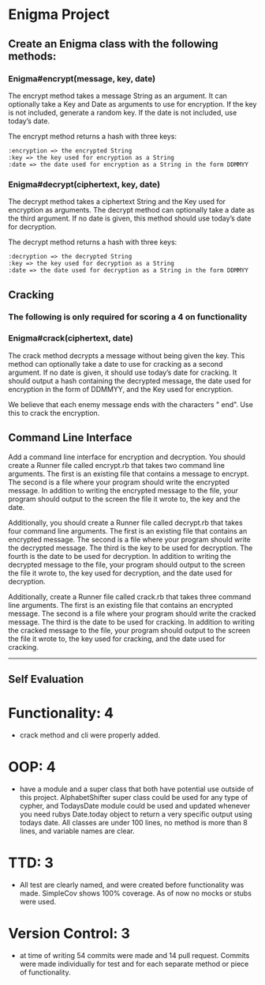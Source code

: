 # Enigma Project

## Create an Enigma class with the following methods:
### Enigma#encrypt(message, key, date)

The encrypt method takes a message String as an argument. It can optionally take a Key and Date as arguments to use for encryption. If the key is not included, generate a random key. If the date is not included, use today’s date.

The encrypt method returns a hash with three keys:

    :encryption => the encrypted String
    :key => the key used for encryption as a String
    :date => the date used for encryption as a String in the form DDMMYY

### Enigma#decrypt(ciphertext, key, date)

The decrypt method takes a ciphertext String and the Key used for encryption as arguments. The decrypt method can optionally take a date as the third argument. If no date is given, this method should use today’s date for decryption.

The decrypt method returns a hash with three keys:

    :decryption => the decrypted String
    :key => the key used for decryption as a String
    :date => the date used for decryption as a String in the form DDMMYY

##  Cracking
### The following is only required for scoring a 4 on functionality

### Enigma#crack(ciphertext, date)

The crack method decrypts a message without being given the key. This method can optionally take a date to use for cracking as a second argument. If no date is given, it should use today’s date for cracking. It should output a hash containing the decrypted message, the date used for encryption in the form of DDMMYY, and the Key used for encryption.

We believe that each enemy message ends with the characters " end". Use this to crack the encryption.

## Command Line Interface

Add a command line interface for encryption and decryption. You should create a Runner file called encrypt.rb that takes two command line arguments. The first is an existing file that contains a message to encrypt. The second is a file where your program should write the encrypted message. In addition to writing the encrypted message to the file, your program should output to the screen the file it wrote to, the key and the date.

Additionally, you should create a Runner file called decrypt.rb that takes four command line arguments. The first is an existing file that contains an encrypted message. The second is a file where your program should write the decrypted message. The third is the key to be used for decryption. The fourth is the date to be used for decryption. In addition to writing the decrypted message to the file, your program should output to the screen the file it wrote to, the key used for decryption, and the date used for decryption.

Additionally, create a Runner file called crack.rb that takes three command line arguments. The first is an existing file that contains an encrypted message. The second is a file where your program should write the cracked message. The third is the date to be used for cracking. In addition to writing the cracked message to the file, your program should output to the screen the file it wrote to, the key used for cracking, and the date used for cracking.

---
## Self Evaluation

# Functionality: 4
  * crack method and cli were properly added.
# OOP: 4
  * have a module and a super class that both have potential use outside of this project. AlphabetShifter super class could be used for any type of cypher, and TodaysDate module could be used and updated whenever you need rubys Date.today object to return a very specific output using todays date. All classes are under 100 lines, no method is more than 8 lines, and variable names are clear.
# TTD: 3
  * All test are clearly named, and were created before functionality was made. SimpleCov shows 100% coverage. As of now no mocks or stubs were used.
# Version Control: 3
  * at time of writing 54 commits were made and 14 pull request. Commits were made individually for test and for each separate method or piece of functionality.
